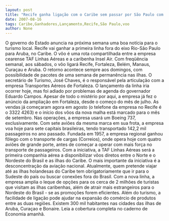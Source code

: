 ```yaml
---
layout: post
title: "Recife ganha ligação com o Caribe sem passar por São Paulo com lançamento de vôo da TAF e Insel Air"
date: 2007-08-16
tags: Caribe,Ganhadores,Lançamento,Recife,São Paulo,voo
author: None
---
```

O governo do Estado anuncia na pr&oacute;xima semana uma boa not&iacute;cia para o turismo local.
Recife vai ganhar a primeira linha fora do eixo Rio-S&atilde;o Paulo para Aruba, no Caribe.
O v&ocirc;o &eacute; uma rota compartilhada entre a empresa cearense TAF Linhas A&eacute;reas e a caribenha Insel Air. Com freq&uuml;&ecirc;ncia semanal, aos s&aacute;bados, o v&ocirc;o ligar&aacute; Recife, Fortaleza, Bel&eacute;m, Manaus, Cura&ccedil;au e Aruba. O retorno acontece sempre aos domingos, com possibilidade de pacotes de uma semana de perman&ecirc;ncia nas ilhas.
O secret&aacute;rio de Turismo, Jos&eacute; Chaves, &eacute; o respons&aacute;vel pela articula&ccedil;&atilde;o com a empresa Transportes A&eacute;reos de Fortaleza.
O lan&ccedil;amento da linha iria ocorrer hoje, mas foi adiado por problemas de agenda do governador Eduardo Campos.
Apesar de todo o mist&eacute;rio por aqui, a empresa j&aacute; fez o an&uacute;ncio da amplia&ccedil;&atilde;o em Fortaleza, desde o come&ccedil;o do m&ecirc;s de julho. As vendas j&aacute; come&ccedil;aram agora em agosto (o telefone da empresa no Recife &eacute; o 3322 4263) e o in&iacute;cio dos v&ocirc;os da nova malha est&aacute; marcado para o m&ecirc;s de setembro.
Nas opera&ccedil;&otilde;es, a empresa usar&aacute; um Boeing 737, exclusivamente. Com sete avi&otilde;es da mesma marca em sua frota, a empresa voa hoje para sete capitais brasileiras, tendo transportado 142,2 mil passageiros no ano passado. Fundada em 1957, a empresa regional ganhou f&ocirc;lego com o transporte de cargas (Correios), onde opera hoje com quatro avi&otilde;es de grande porte, antes de come&ccedil;ar a operar com mais for&ccedil;a no transporte de passageiros.
Com a iniciativa, a TAF Linhas A&eacute;reas ser&aacute; a primeira companhia a&eacute;rea a disponibilizar v&ocirc;os diretos entre o Norte e o Nordeste do Brasil e as ilhas do Caribe.
O mais importante da iniciativa &eacute; a desconcentra&ccedil;&atilde;o da avia&ccedil;&atilde;o nacional. Atualmente, quem pretende viajar at&eacute; as ilhas holandesas do Caribe tem obrigatoriamente que ir para o Sudeste do pa&iacute;s ou buscar conex&otilde;es fora do Brasil. Com a nova linha, a empresa amplia o leque de op&ccedil;&otilde;es para os cerca de 2 milh&otilde;es de turistas que visitam as ilhas caribenhas, al&eacute;m de atrair mais estrangeiros para o Nordeste do Brasil - se as promo&ccedil;&otilde;es forem eficientes.
Al&eacute;m do turismo, a facilidade de liga&ccedil;&atilde;o pode ajudar na expans&atilde;o do com&eacute;rcio de produtos entre as duas regi&otilde;es. Existem 300 mil habitantes nas cidades das ilhas de Aruba, Cura&ccedil;ao e Bonaire.
Leia a cobertura completa no caderno de Economia amanh&atilde;. 